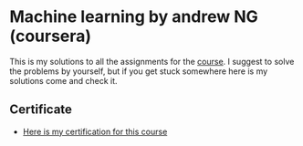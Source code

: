 # Machine learning by andrew NG (coursera)
This is my solutions to all the assignments for the [course](https://www.coursera.org/learn/machine-learning?irclickid=TK6TdGVn4xyIRmjRo1RJ9TfDUkD0tI0qgwka0c0&irgwc=1&utm_medium=partners&utm_source=impact&utm_campaign=1310690&utm_content=b2c).
I suggest to solve the problems by yourself, but if you get stuck somewhere here is my solutions come and check it.
## Certificate
* [Here is my certification for this course](https://www.coursera.org/account/accomplishments/certificate/4TM4DRX9M86S)
